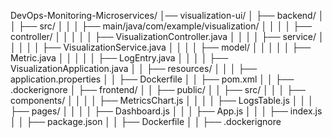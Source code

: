 DevOps-Monitoring-Microservices/
│── visualization-ui/
│   ├── backend/
│   │   ├── src/
│   │   │   ├── main/java/com/example/visualization/
│   │   │   │   ├── controller/
│   │   │   │   │   ├── VisualizationController.java
│   │   │   │   ├── service/
│   │   │   │   │   ├── VisualizationService.java
│   │   │   │   ├── model/
│   │   │   │   │   ├── Metric.java
│   │   │   │   │   ├── LogEntry.java
│   │   │   │   ├── VisualizationApplication.java
│   │   ├── resources/
│   │   │   ├── application.properties
│   │   ├── Dockerfile
│   │   ├── pom.xml
│   │   ├── .dockerignore
│   ├── frontend/
│   │   ├── public/
│   │   ├── src/
│   │   │   ├── components/
│   │   │   │   ├── MetricsChart.js
│   │   │   │   ├── LogsTable.js
│   │   │   ├── pages/
│   │   │   │   ├── Dashboard.js
│   │   │   ├── App.js
│   │   │   ├── index.js
│   │   ├── package.json
│   │   ├── Dockerfile
│   │   ├── .dockerignore

